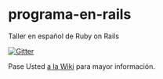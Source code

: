 # programa-en-rails
Taller en español de Ruby on Rails

[![Gitter](https://badges.gitter.im/Join%20Chat.svg)](https://gitter.im/rodowi/programa-en-rails?utm_source=badge&utm_medium=badge&utm_campaign=pr-badge)

Pase Usted [a la Wiki](https://github.com/rodowi/programa-en-rails/wiki) para mayor información.
